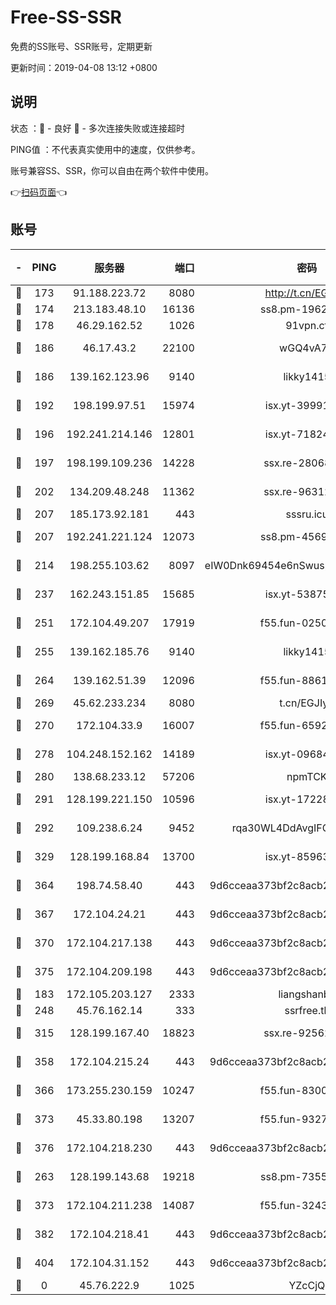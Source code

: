 # Free-SS-SSR

免费的SS账号、SSR账号，定期更新

更新时间：2019-04-08 13:12 +0800

## 说明

状态     ：🙂 - 良好 🙁 - 多次连接失败或连接超时

PING值   ：不代表真实使用中的速度，仅供参考。

账号兼容SS、SSR，你可以自由在两个软件中使用。

👉[扫码页面](https://liesauer.github.io/Free-SS-SSR/)👈

## 账号

|-|PING|服务器|端口|密码|加密方式|区域|
|:----:|:----:|:-----:|-----:|:----:|:----:|:----:|
|🙂|173|91.188.223.72|8080|http://t.cn/EGJIyrl|rc4-md5|RU|
|🙂|174|213.183.48.10|16136|ss8.pm-19627789|rc4-md5|RU|
|🙂|178|46.29.162.52|1026|91vpn.cf|rc4-md5|RU|
|🙂|186|46.17.43.2|22100|wGQ4vA7D|aes-256-gcm|RU|
|🙂|186|139.162.123.96|9140|likky1415|aes-256-cfb|JP|
|🙂|192|198.199.97.51|15974|isx.yt-39991423|aes-256-cfb|US|
|🙂|196|192.241.214.146|12801|isx.yt-71824298|aes-256-cfb|US|
|🙂|197|198.199.109.236|14228|ssx.re-28068094|aes-256-cfb|US|
|🙂|202|134.209.48.248|11362|ssx.re-96312869|aes-256-cfb|US|
|🙂|207|185.173.92.181|443|sssru.icu|rc4-md5|RU|
|🙂|207|192.241.221.124|12073|ss8.pm-45691802|aes-256-cfb|US|
|🙂|214|198.255.103.62|8097|eIW0Dnk69454e6nSwuspv9DmS201tQ0D|aes-256-cfb|US|
|🙂|237|162.243.151.85|15685|isx.yt-53875045|aes-256-cfb|US|
|🙂|251|172.104.49.207|17919|f55.fun-02500708|aes-256-cfb|SG|
|🙂|255|139.162.185.76|9140|likky1415|aes-256-cfb|DE|
|🙂|264|139.162.51.39|12096|f55.fun-88617667|aes-256-cfb|SG|
|🙂|269|45.62.233.234|8080|t.cn/EGJIyrl|rc4-md5|CA|
|🙂|270|172.104.33.9|16007|f55.fun-65922710|aes-256-cfb|SG|
|🙂|278|104.248.152.162|14189|isx.yt-09684732|aes-256-cfb|SG|
|🙂|280|138.68.233.12|57206|npmTCK|rc4-md5|US|
|🙂|291|128.199.221.150|10596|isx.yt-17228760|aes-256-cfb|SG|
|🙂|292|109.238.6.24|9452|rqa30WL4DdAvgIFG6Fs3znzTa|aes-256-cfb|FR|
|🙂|329|128.199.168.84|13700|isx.yt-85963683|aes-256-cfb|SG|
|🙂|364|198.74.58.40|443|9d6cceaa373bf2c8acb22e60b6a58be6|aes-256-cfb|US|
|🙂|367|172.104.24.21|443|9d6cceaa373bf2c8acb22e60b6a58be6|aes-256-cfb|US|
|🙂|370|172.104.217.138|443|9d6cceaa373bf2c8acb22e60b6a58be6|aes-256-cfb|US|
|🙂|375|172.104.209.198|443|9d6cceaa373bf2c8acb22e60b6a58be6|aes-256-cfb|US|
|🙂|183|172.105.203.127|2333|liangshanbo|chacha20|JP|
|🙂|248|45.76.162.14|333|ssrfree.tk|rc4|SG|
|🙂|315|128.199.167.40|18823|ssx.re-92562343|aes-256-cfb|SG|
|🙂|358|172.104.215.24|443|9d6cceaa373bf2c8acb22e60b6a58be6|aes-256-cfb|US|
|🙂|366|173.255.230.159|10247|f55.fun-83008054|aes-256-cfb|US|
|🙂|373|45.33.80.198|13207|f55.fun-93270323|aes-256-cfb|US|
|🙂|376|172.104.218.230|443|9d6cceaa373bf2c8acb22e60b6a58be6|aes-256-cfb|US|
|🙁|263|128.199.143.68|19218|ss8.pm-73559472|aes-256-cfb|SG|
|🙁|373|172.104.211.238|14087|f55.fun-32438458|aes-256-cfb|US|
|🙁|382|172.104.218.41|443|9d6cceaa373bf2c8acb22e60b6a58be6|aes-256-cfb|US|
|🙁|404|172.104.31.152|443|9d6cceaa373bf2c8acb22e60b6a58be6|aes-256-cfb|US|
|🙁|0|45.76.222.9|1025|YZcCjQ|rc4-md5|JP|
